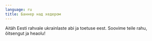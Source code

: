 ```yaml
---
language: ru
title: Баннер над хедером
---
```

Aitäh Eesti rahvale ukrainlaste abi ja toetuse eest. Soovime teile rahu, õitsengut ja heaolu!
